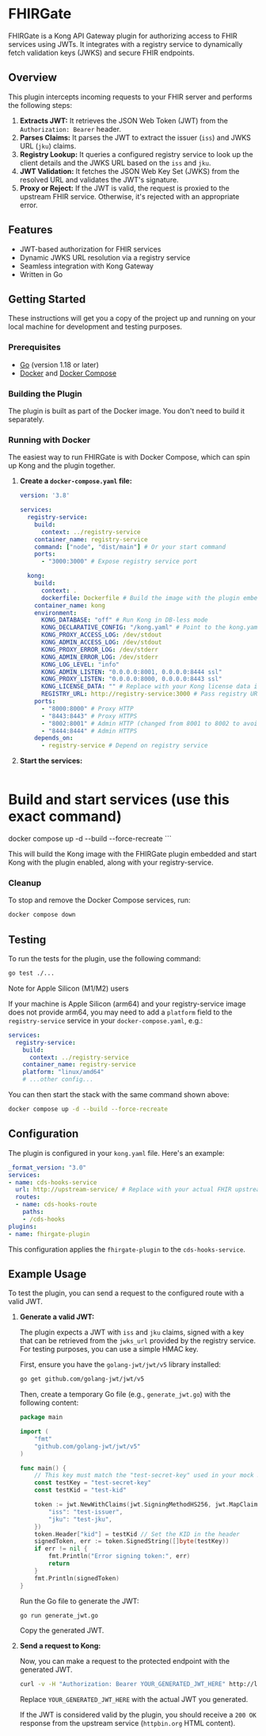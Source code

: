 # FHIRGate

FHIRGate is a Kong API Gateway plugin for authorizing access to FHIR services using JWTs. It integrates with a registry service to dynamically fetch validation keys (JWKS) and secure FHIR endpoints.

## Overview

This plugin intercepts incoming requests to your FHIR server and performs the following steps:

1.  **Extracts JWT:** It retrieves the JSON Web Token (JWT) from the `Authorization: Bearer` header.
2.  **Parses Claims:** It parses the JWT to extract the issuer (`iss`) and JWKS URL (`jku`) claims.
3.  **Registry Lookup:** It queries a configured registry service to look up the client details and the JWKS URL based on the `iss` and `jku`.
4.  **JWT Validation:** It fetches the JSON Web Key Set (JWKS) from the resolved URL and validates the JWT's signature.
5.  **Proxy or Reject:** If the JWT is valid, the request is proxied to the upstream FHIR service. Otherwise, it's rejected with an appropriate error.

## Features

*   JWT-based authorization for FHIR services
*   Dynamic JWKS URL resolution via a registry service
*   Seamless integration with Kong Gateway
*   Written in Go

## Getting Started

These instructions will get you a copy of the project up and running on your local machine for development and testing purposes.

### Prerequisites

*   [Go](https://golang.org/doc/install) (version 1.18 or later)
*   [Docker](https://docs.docker.com/get-docker/) and [Docker Compose](https://docs.docker.com/compose/install/)

### Building the Plugin

The plugin is built as part of the Docker image. You don't need to build it separately.

### Running with Docker

The easiest way to run FHIRGate is with Docker Compose, which can spin up Kong and the plugin together.


1.  **Create a `docker-compose.yaml` file:**

    ```yaml
    version: '3.8'

    services:
      registry-service:
        build:
          context: ../registry-service
        container_name: registry-service
        command: ["node", "dist/main"] # Or your start command
        ports:
          - "3000:3000" # Expose registry service port

      kong:
        build:
          context: .
          dockerfile: Dockerfile # Build the image with the plugin embedded
        container_name: kong
        environment:
          KONG_DATABASE: "off" # Run Kong in DB-less mode
          KONG_DECLARATIVE_CONFIG: "/kong.yaml" # Point to the kong.yaml copied in Dockerfile
          KONG_PROXY_ACCESS_LOG: /dev/stdout
          KONG_ADMIN_ACCESS_LOG: /dev/stdout
          KONG_PROXY_ERROR_LOG: /dev/stderr
          KONG_ADMIN_ERROR_LOG: /dev/stderr
          KONG_LOG_LEVEL: "info"
          KONG_ADMIN_LISTEN: "0.0.0.0:8001, 0.0.0.0:8444 ssl"
          KONG_PROXY_LISTEN: "0.0.0.0:8000, 0.0.0.0:8443 ssl"
          KONG_LICENSE_DATA: "" # Replace with your Kong license data if needed
          REGISTRY_URL: http://registry-service:3000 # Pass registry URL to the plugin
        ports:
          - "8000:8000" # Proxy HTTP
          - "8443:8443" # Proxy HTTPS
          - "8002:8001" # Admin HTTP (changed from 8001 to 8002 to avoid conflict)
          - "8444:8444" # Admin HTTPS
        depends_on:
          - registry-service # Depend on registry service
    ```

2.  **Start the services:**

    ```sh
  # Build and start services (use this exact command)
  docker compose up -d --build --force-recreate
    ```

  This will build the Kong image with the FHIRGate plugin embedded and start Kong with the plugin enabled, along with your registry-service.

### Cleanup

To stop and remove the Docker Compose services, run:

```sh
docker compose down
```

## Testing

To run the tests for the plugin, use the following command:

```sh
go test ./...
```


Note for Apple Silicon (M1/M2) users

If your machine is Apple Silicon (arm64) and your registry-service image does not provide arm64, you may need to add a `platform` field to the `registry-service` service in your `docker-compose.yaml`, e.g.:

```yaml
services:
  registry-service:
    build:
      context: ../registry-service
    container_name: registry-service
    platform: "linux/amd64"
    # ...other config...
```

You can then start the stack with the same command shown above:

```sh
docker compose up -d --build --force-recreate
```


## Configuration

The plugin is configured in your `kong.yaml` file. Here's an example:

```yaml
_format_version: "3.0"
services:
- name: cds-hooks-service
  url: http://upstream-service/ # Replace with your actual FHIR upstream
  routes:
  - name: cds-hooks-route
    paths:
    - /cds-hooks
plugins:
- name: fhirgate-plugin
```

This configuration applies the `fhirgate-plugin` to the `cds-hooks-service`.

## Example Usage

To test the plugin, you can send a request to the configured route with a valid JWT.

1.  **Generate a valid JWT:**

    The plugin expects a JWT with `iss` and `jku` claims, signed with a key that can be retrieved from the `jwks_url` provided by the registry service. For testing purposes, you can use a simple HMAC key.

    First, ensure you have the `golang-jwt/jwt/v5` library installed:

    ```sh
    go get github.com/golang-jwt/jwt/v5
    ```

    Then, create a temporary Go file (e.g., `generate_jwt.go`) with the following content:

    ```go
    package main

    import (
    	"fmt"
    	"github.com/golang-jwt/jwt/v5"
    )

    func main() {
    	// This key must match the "test-secret-key" used in your mock JWKS server
    	const testKey = "test-secret-key"
    	const testKid = "test-kid"

    	token := jwt.NewWithClaims(jwt.SigningMethodHS256, jwt.MapClaims{
    		"iss": "test-issuer",
    		"jku": "test-jku",
    	})
    	token.Header["kid"] = testKid // Set the KID in the header
    	signedToken, err := token.SignedString([]byte(testKey))
    	if err != nil {
    		fmt.Println("Error signing token:", err)
    		return
    	}
    	fmt.Println(signedToken)
    }
    ```

    Run the Go file to generate the JWT:

    ```sh
    go run generate_jwt.go
    ```

    Copy the generated JWT.

2.  **Send a request to Kong:**

    Now, you can make a request to the protected endpoint with the generated JWT.

    ```sh
    curl -v -H "Authorization: Bearer YOUR_GENERATED_JWT_HERE" http://localhost:8000/cds-hooks
    ```

    Replace `YOUR_GENERATED_JWT_HERE` with the actual JWT you generated.

    If the JWT is considered valid by the plugin, you should receive a `200 OK` response from the upstream service (`httpbin.org` HTML content).
